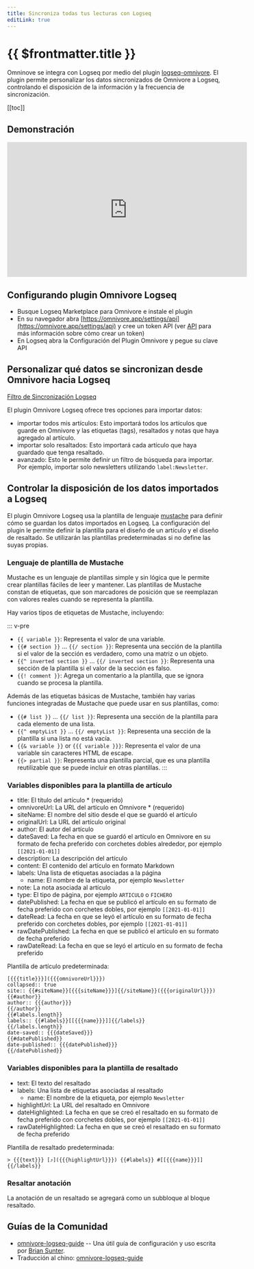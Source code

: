 ```yaml
---
title: Sincroniza todas tus lecturas con Logseq
editLink: true
---
```


# {{ $frontmatter.title }}

Omninove se integra con Logseq por medio del plugin [logseq-omnivore](https://github.com/omnivore-app/logseq-omnivore). El plugin permite personalizar los datos sincronizados de Omnivore a Logseq, controlando el disposición de la información y la frecuencia de sincronización.

[[toc]]

## Demonstración

<iframe width="560" height="315" src="https://www.youtube.com/embed/Cc6DbBtOs14" title="YouTube video player" frameborder="0" allow="accelerometer; autoplay; clipboard-write; encrypted-media; gyroscope; picture-in-picture; web-share" allowfullscreen></iframe>

## Configurando plugin Omnivore Logseq

- Busque Logseq Marketplace para Omnivore e instale el plugin
- En su navegador abra [https://omnivore.app/settings/api](https://omnivore.app/settings/api) y cree un token API (ver [API](./api.md) para más información sobre cómo crear un token)
- En Logseq abra la Configuración del Plugin Omnivore y pegue su clave API

## Personalizar qué datos se sincronizan desde Omnivore hacia Logseq

[Filtro de Sincronización Logseq](./images/logseq-sync-filter.png)

El plugin Omnivore Logseq ofrece tres opciones para importar datos:

- importar todos mis artículos: Esto importará todos los artículos que guarde en Omnivore y las etiquetas (tags), resaltados y notas que haya agregado al artículo.
- importar solo resaltados: Esto importará cada artículo que haya guardado que tenga resaltado.
- avanzado: Esto le permite definir un filtro de búsqueda para importar. Por ejemplo, importar solo newsletters utilizando `label:Newsletter`.

## Controlar la disposición de los datos importados a Logseq

El plugin Omnivore Logseq usa la plantilla de lenguaje [mustache](https://mustache.github.io/) para definir cómo se guardan los datos importados en Logseq. La configuración del plugin le permite definir la plantilla para el diseño de un artículo y el diseño de resaltado. Se utilizarán las plantillas predeterminadas si no define las suyas propias.

### Lenguaje de plantilla de Mustache

Mustache es un lenguaje de plantillas simple y sin lógica que le permite crear plantillas fáciles de leer y mantener. Las plantillas de Mustache constan de etiquetas, que son marcadores de posición que se reemplazan con valores reales cuando se representa la plantilla.

Hay varios tipos de etiquetas de Mustache, incluyendo:

::: v-pre

- `{{ variable }}`: Representa el valor de una variable.
- `{{# section }}` ... `{{/ section }}`: Representa una sección de la plantilla si el valor de la sección es verdadero, como una matriz o un objeto.
- `{{^ inverted section }}` ... `{{/ inverted section }}`: Representa una sección de la plantilla si el valor de la sección es falso.
- `{{! comment }}`: Agrega un comentario a la plantilla, que se ignora cuando se procesa la plantilla.

Además de las etiquetas básicas de Mustache, también hay varias funciones integradas de Mustache que puede usar en sus plantillas, como:

- `{{# list }}` ... `{{/ list }}`: Representa una sección de la plantilla para cada elemento de una lista.
- `{{^ emptyList }}` ... `{{/ emptyList }}`: Representa una sección de la plantilla si una lista no está vacía.
- `{{& variable }}` or `{{{ variable }}}`: Representa el valor de una variable sin caracteres HTML de escape.
- `{{> partial }}`: Representa una plantilla parcial, que es una plantilla reutilizable que se puede incluir en otras plantillas.
:::

### Variables disponibles para la plantilla de artículo

- title: El título del artículo * (requerido)
- omnivoreUrl: La URL del artículo en Omnivore * (requerido)
- siteName: El nombre del sitio desde el que se guardó el artículo
- originalUrl: La URL del artículo original
- author: El autor del artículo
- dateSaved: La fecha en que se guardó el artículo en Omnivore en su formato de fecha preferido con corchetes dobles alrededor, por ejemplo `[[2021-01-01]]`
- description: La descripción del artículo
- content: El contenido del artículo en formato Markdown
- labels: Una lista de etiquetas asociadas a la página
  - name: El nombre de la etiqueta, por ejemplo `Newsletter`
- note: La nota asociada al artículo
- type: El tipo de página, por ejemplo `ARTICULO` o `FICHERO`
- datePublished: La fecha en que se publicó el artículo en su formato de fecha preferido con corchetes dobles, por ejemplo `[[2021-01-01]]`
- dateRead: La fecha en que se leyó el artículo en su formato de fecha preferido con corchetes dobles, por ejemplo `[[2021-01-01]]`
- rawDatePublished: La fecha en que se publicó el artículo en su formato de fecha preferido
- rawDateRead: La fecha en que se leyó el artículo en su formato de fecha preferido

Plantilla de artículo predeterminada:

```
[{{{title}}}]({{{omnivoreUrl}}})
collapsed:: true
site:: {{#siteName}}[{{{siteName}}}]{{/siteName}}({{{originalUrl}}})
{{#author}}
author:: {{{author}}}
{{/author}}
{{#labels.length}}
labels:: {{#labels}}[[{{{name}}}]]{{/labels}}
{{/labels.length}}
date-saved:: {{{dateSaved}}}
{{#datePublished}}
date-published:: {{{datePublished}}}
{{/datePublished}}
```

### Variables disponibles para la plantilla de resaltado

- text: El texto del resaltado
- labels: Una lista de etiquetas asociadas al resaltado
  - name: El nombre de la etiqueta, por ejemplo `Newsletter`
- highlightUrl: La URL del resaltado en Omnivore
- dateHighlighted: La fecha en que se creó el resaltado en su formato de fecha preferido con corchetes dobles, por ejemplo `[[2021-01-01]]`
- rawDateHighlighted: La fecha en que se creó el resaltado en su formato de fecha preferido

Plantilla de resaltado predeterminada:

```
> {{{text}}} [⤴️]({{{highlightUrl}}}) {{#labels}} #[[{{{name}}}]] {{/labels}}
```

### Resaltar anotación

La anotación de un resaltado se agregará como un subbloque al bloque resaltado.

## Guías de la Comunidad

- [omnivore-logseq-guide](https://briansunter.com/graph/#/page/omnivore-logseq-guide?anchor=ls-block-62b28de3-0e9e-456e-bf29-7e2541213aa5) -- Una útil guía de configuración y uso escrita por [Brian Sunter](https://briansunter.com/).
- Traducción al chino: [omnivore-logseq-guide](https://sywhb.github.io/#/page/omnivore-logseq%20%E6%8C%87%E5%8D%97)
